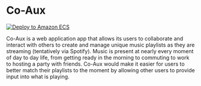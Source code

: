 # Co-Aux
[![Deploy to Amazon ECS](https://github.com/schen9981/co-aux/actions/workflows/aws.yml/badge.svg?event=deployment_status)](https://github.com/schen9981/co-aux/actions/workflows/aws.yml)

Co-Aux is a web application app that allows its users to collaborate and interact with others to create and manage unique music playlists as they are streaming (tentatively via Spotify). Music is present at nearly every moment of day to day life, from getting ready in the morning to commuting to work to hosting a party with friends. Co-Aux would make it easier for users to better match their playlists to the moment by allowing other users to provide input into what is playing.
